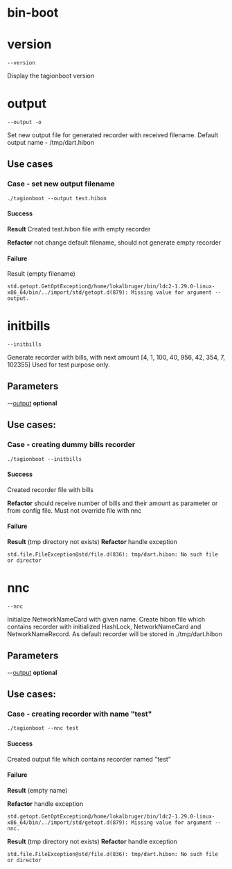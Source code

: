 # bin-boot

# version
```
--version
```
Display the tagionboot version
# output
```
--output -o
```
Set new output file for generated recorder with received filename.
Default output name - /tmp/dart.hibon

## Use cases
### Case - set new output filename
```
./tagionboot --output test.hibon
```
#### Success
**Result**
Created test.hibon file with empty recorder

**Refactor** not change default filename, should not generate empty recorder

#### Failure
Result (empty filename)
```
std.getopt.GetOptException@/home/lokalbruger/bin/ldc2-1.29.0-linux-x86_64/bin/../import/std/getopt.d(879): Missing value for argument --output.
```


# initbills
```
--initbills
```
Generate recorder with bills, with next amount [4, 1, 100, 40, 956, 42, 354, 7, 102355]
Used for test purpose only.

## Parameters
--[output](#output) **optional**

## Use cases:
### Case - creating dummy bills recorder
```
./tagionboot --initbills
```

#### Success
Created recorder file with bills

**Refactor** should receive number of bills and their amount as parameter or from config file. Must not override file with nnc

#### Failure
**Result** (tmp directory not exists)
**Refactor** handle exception
```
std.file.FileException@std/file.d(836): tmp/dart.hibon: No such file or director
```

# nnc
```
--nnc
```
Initialize NetworkNameCard with given name.
Create hibon file which contains recorder with initialized HashLock, NetworkNameCard and NetworkNameRecord.
As default recorder will be stored in ./tmp/dart.hibon

## Parameters
--[output](#output) **optional**

## Use cases:
### Case - creating recorder with name "test"
```
./tagionboot --nnc test
```
#### Success
Created output file which contains recorder named "test"

#### Failure
**Result** (empty name)

**Refactor** handle exception
```
std.getopt.GetOptException@/home/lokalbruger/bin/ldc2-1.29.0-linux-x86_64/bin/../import/std/getopt.d(879): Missing value for argument --nnc.

```
**Result** (tmp directory not exists)
**Refactor** handle exception
```
std.file.FileException@std/file.d(836): tmp/dart.hibon: No such file or director
```

